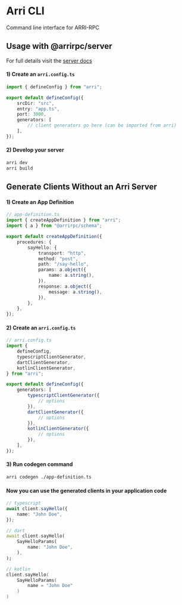 # Arri CLI

Command line interface for ARRI-RPC

## Usage with @arrirpc/server

For full details visit the [server docs](https://github.com/modiimedia/arri/blob/master/packages/arri/README.md)

#### 1) Create an `arri.config.ts`

```ts
import { defineConfig } from "arri";

export default defineConfig({
    srcDir: "src",
    entry: "app.ts",
    port: 3000,
    generators: [
        // client generators go here (can be imported from arri)
    ],
});
```

#### 2) Develop your server

```bash
arri dev
arri build
```

## Generate Clients Without an Arri Server

#### 1) Create an App Definition

```ts
// app-definition.ts
import { createAppDefinition } from "arri";
import { a } from "@arrirpc/schema";

export default createAppDefinition({
    procedures: {
        sayHello: {
            transport: "http",
            method: "post",
            path: "/say-hello",
            params: a.object({
                name: a.string(),
            }),
            response: a.object({
                message: a.string(),
            }),
        },
    },
});
```

#### 2) Create an `arri.config.ts`

```ts
// arri.config.ts
import {
    defineConfig,
    typescriptClientGenerator,
    dartClientGenerator,
    kotlinClientGenerator,
} from "arri";

export default defineConfig({
    generators: [
        typescriptClientGenerator({
            // options
        }),
        dartClientGenerator({
            // options
        }),
        kotlinClientGenerator({
            // options
        }),
    ],
});
```

#### 3) Run codegen command

```bash
arri codegen ./app-definition.ts
```

#### Now you can use the generated clients in your application code

```ts
// typescript
await client.sayHello({
    name: "John Doe",
});
```

```dart
// dart
await client.sayHello(
    SayHelloParams(
        name: "John Doe",
    ),
);
```

```kt
// kotlin
client.sayHello(
    SayHelloParams(
        name = "John Doe"
    )
)
```

